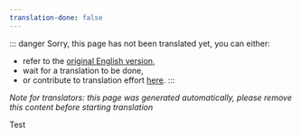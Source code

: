 ```yaml
---
translation-done: false
---
```

::: danger
Sorry, this page has not been translated yet, you can either:
- refer to the [original English version](<../beginners-guide.md>),
- wait for a translation to be done,
- or contribute to translation effort [here](https://github.com/bsmg/wiki).
:::

_Note for translators: this page was generated automatically, please remove this content before starting translation_

Test
